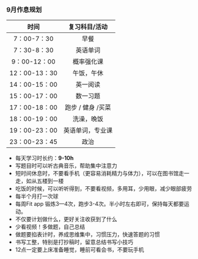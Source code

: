 ### 9月作息规划

|     时间      |   复习科目/活动   |
| :-----------: | :---------------: |
|  7：00-7：30  |       早餐        |
|  7：30-8：30  |     英语单词      |
| 9：00-12：00  |    概率强化课     |
| 12：00-13：30 |    午饭，午休     |
| 14：00-15：00 |     英一阅读      |
| 15：00-17：00 |     数一习题      |
| 17：00-18：00 | 跑步 / 健身 /买菜 |
| 18：00-19：00 |    洗澡，晚饭     |
| 19：00-23：00 | 英语单词，专业课  |
| 23：00-23：45 |       政治        |



-   每天学习时长约：**9-10h**
-   写题目时可以听古典音乐，帮助集中注意力
-   短时间休息时，不要看手机（更容易消耗精力与体力），可以在图书馆走一走，如从五楼到一楼
-   吃饭的时候，可以听听得到，不要看视频，多用耳，少用眼，减少眼部疲劳
-   每半个月打一次球
-   每周Fit app 锻炼3—4次，跑步3-4次。半小时左右即可，保持每天都要运动。
-   不仅要计划做什么，更好关注收获到了什么
-   少看视频！多做题，自己总结
-   做题要掐表计时，养成思维集中，习惯压力，快速答题的习惯
-   书写工整，特别是打抄稿时，留意总结书写小技巧
-   12点一定要上床准备睡觉，睡前可看会书，不要玩手机
